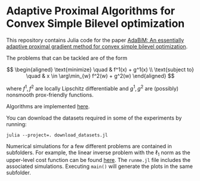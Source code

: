 # Adaptive Proximal Algorithms for Convex Simple Bilevel optimization

This repository contains Julia code for the paper
[AdaBiM: An essentially adaptive proximal gradient method for convex simple bilevel optimization](https://arxiv.org/abs/2305.03559).

The problems that can be tackled are of the form 

$$
\begin{aligned}
    \text{minimize} \quad & f^1(x) + g^1(x) \\
    \text{subject to} \quad & x \in \arg\min_{w} f^2(w) + g^2(w)
\end{aligned}
$$

where $f^1,f^2$ are locally Lipschitz differentiable and $g^1,g^2$ are (possibly) nonsmooth prox-friendly functions. 

Algorithms are implemented [here](./adaptive_bilevel_algorithms.jl).

You can download the datasets required in some of the experiments by running:

```
julia --project=. download_datasets.jl
```

Numerical simulations for a few different problems are contained in subfolders.
For example, the linear inverse problem with the $\ell_1$ norm as the upper-level cost function can be found [here](https://github.com/pylat/adaptive-proximal-algorithms-bilevel-optimization/tree/master/experiments/logregNormL1). The `runme.jl` file includes the associated simulations. Executing `main()` will generate the plots in the same subfolder.
